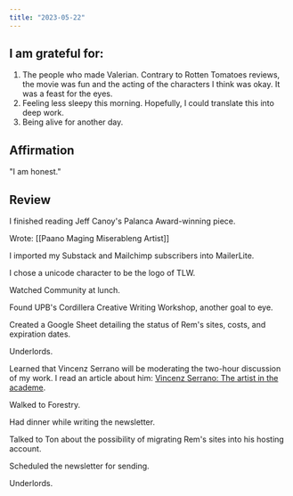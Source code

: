 ```yaml
---
title: "2023-05-22"
---
```

## I am grateful for:
1. The people who made Valerian. Contrary to Rotten Tomatoes reviews, the movie was fun and the acting of the characters I think was okay. It was a feast for the eyes.
2. Feeling less sleepy this morning. Hopefully, I could translate this into deep work.
3. Being alive for another day.

## Affirmation

"I am honest."

## Review

I finished reading Jeff Canoy's Palanca Award-winning piece.

Wrote: [[Paano Maging Miserableng Artist]]

I imported my Substack and Mailchimp subscribers into MailerLite.

I chose a unicode character to be the logo of TLW.

Watched Community at lunch.

Found UPB's Cordillera Creative Writing Workshop, another goal to eye.

Created a Google Sheet detailing the status of Rem's sites, costs, and expiration dates.

Underlords.

Learned that Vincenz Serrano will be moderating the two-hour discussion of my work. I read an article about him: [Vincenz Serrano: The artist in the academe](https://theguidon.com/1112/main/2016/05/vincenz-serrano-artist-academe/).

Walked to Forestry.

Had dinner while writing the newsletter.

Talked to Ton about the possibility of migrating Rem's sites into his hosting account.

Scheduled the newsletter for sending.

Underlords.